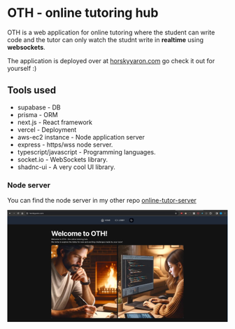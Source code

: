 # OTH - online tutoring hub

OTH is a web application for online tutoring where the student can write code
and the tutor can only watch the studnt write in **realtime** using **websockets**.

The application is deployed over at [horskyyaron.com](https://horskyyaron.com) go check it out for yourself :)


## Tools used

* supabase - DB
* prisma - ORM
* next.js - React framework
* vercel - Deployment
* aws-ec2 instance - Node application server
* express - https/wss node server.
* typescript/javascript - Programming languages.
* socket.io - WebSockets library.
* shadnc-ui - A very cool UI library.

### Node server

You can find the node server in my other repo [online-tutor-server](https://github.com/horskyyaron/online-tutor-server) 

![screenshot](./public/screenshot.jpg)


